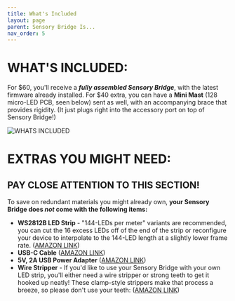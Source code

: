 ```yaml
---
title: What's Included
layout: page
parent: Sensory Bridge Is...
nav_order: 5
---
```


# WHAT'S **INCLUDED:**

For $60, you'll receive a ***fully assembled Sensory Bridge***, with the latest firmware already installed. For $40 extra, you can have a **Mini Mast** (128 micro-LED PCB, seen below) sent as well, with an accompanying brace that provides rigidity. (It just plugs right into the accessory port on top of Sensory Bridge!)

![WHATS INCLUDED](https://github.com/connornishijima/SensoryBridge/blob/main/extras/img/8.jpg?raw=true)

# EXTRAS YOU **MIGHT NEED:**

## **PAY CLOSE ATTENTION TO THIS SECTION!**

To save on redundant materials you might already own, **your Sensory Bridge does *not* come with the following items:**

- **WS2812B LED Strip** - "144-LEDs per meter" variants are recommended, you can cut the 16 excess LEDs off of the end of the strip or reconfigure your device to interpolate to the 144-LED length at a slightly lower frame rate. ([AMAZON LINK](https://www.amazon.com/WS2812B-Individual-Addressable-144Pixels-Non-Waterproof/dp/B09PBHJG6G/ref=sr_1_5?crid=3KPXUN3NEV06Q&keywords=ws2812b%2Bled%2Bstrip%2B144&qid=1662389723&sprefix=ws2812b%2Bled%2Bstrip%2B144%2Caps%2C128&sr=8-5&th=1))
- **USB-C Cable** ([AMAZON LINK](https://www.amazon.com/JSAUX-Charger-Braided-Compatible-Samsung/dp/B076FPGWNZ/ref=sr_1_9?crid=2YG0J3B874G73&keywords=usb-c+cable&qid=1662388265&sprefix=usb-c+cable%2Caps%2C137&sr=8-9))
- **5V, 2A USB Power Adapter** ([AMAZON LINK](https://www.amazon.com/Certified-Charger-FONKEN-Universal-Compatible/dp/B07DF782WQ/ref=sr_1_4?crid=1WJDP9XHVR3QC&keywords=2a+usb+adapter&qid=1662388344&sprefix=2a+usb+adapter%2Caps%2C131&sr=8-4))
- **Wire Stripper** - If you'd like to use your Sensory Bridge with your own LED strip, you'll either need a wire stripper or strong teeth to get it hooked up neatly! These clamp-style strippers make that process a breeze, so please don't use your teeth: ([AMAZON LINK](https://www.amazon.com/Self-Adjusting-Stripper-Klein-Tools-11061/dp/B00CXKOEQ6/ref=sr_1_5?crid=UIAP8SCLPER3&keywords=wire+strippers&qid=1662390513&sprefix=wire+strippers%2Caps%2C141&sr=8-5))
